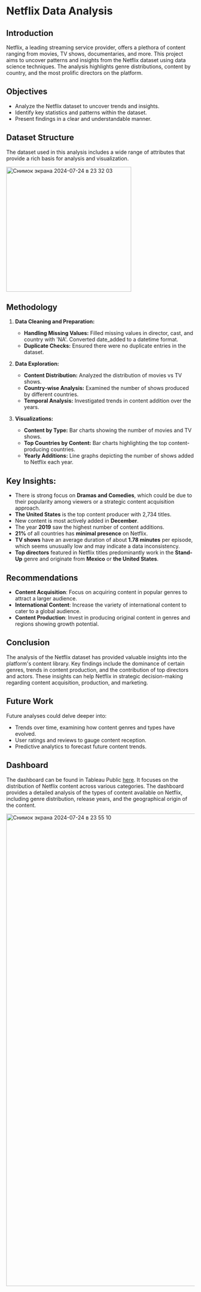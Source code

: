 # Netflix Data Analysis

## Introduction
Netflix, a leading streaming service provider, offers a plethora of content ranging from movies, TV shows, documentaries, and more. This project aims to uncover patterns and insights from the Netflix dataset using data science techniques. The analysis highlights genre distributions, content by country, and the most prolific directors on the platform.

## Objectives

- Analyze the Netflix dataset to uncover trends and insights.
- Identify key statistics and patterns within the dataset.
- Present findings in a clear and understandable manner.

## Dataset Structure
The dataset used in this analysis includes a wide range of attributes that provide a rich basis for analysis and visualization.

<img width="334" alt="Снимок экрана 2024-07-24 в 23 32 03" src="https://github.com/user-attachments/assets/5bc215e5-dffd-4e7a-9e96-59ebd7932782">


## Methodology

1. **Data Cleaning and Preparation:**

   - **Handling Missing Values:** Filled missing values in director, cast, and country with 'NA'. Converted date_added to a datetime format.
   - **Duplicate Checks:** Ensured there were no duplicate entries in the dataset.

2. **Data Exploration:**

   - **Content Distribution:** Analyzed the distribution of movies vs TV shows.
   - **Country-wise Analysis:** Examined the number of shows produced by different countries.
   - **Temporal Analysis:** Investigated trends in content addition over the years.

3. **Visualizations:**

   - **Content by Type:** Bar charts showing the number of movies and TV shows.
   - **Top Countries by Content:** Bar charts highlighting the top content-producing countries.
   - **Yearly Additions:** Line graphs depicting the number of shows added to Netflix each year.

## Key Insights:

- There is strong focus on **Dramas and Comedies**, which could be due to their popularity among viewers or a strategic content acquisition approach.
- **The United States** is the top content producer with 2,734 titles.
- New content is most actively added in **December**.
- The year **2019** saw the highest number of content additions.
- **21%** of all countries has **minimal presence** on Netflix.
- **TV shows** have an average duration of about **1.78 minutes** per episode, which seems unusually low and may indicate a data inconsistency.
- **Top directors** featured in Netflix titles predominantly work in the **Stand-Up** genre and originate from **Mexico** or **the United States**.

## Recommendations

- **Content Acquisition**: Focus on acquiring content in popular genres to attract a larger audience.
- **International Content**: Increase the variety of international content to cater to a global audience.
- **Content Production**: Invest in producing original content in genres and regions showing growth potential.

## Conclusion
The analysis of the Netflix dataset has provided valuable insights into the platform's content library. Key findings include the dominance of certain genres, trends in content production, and the contribution of top directors and actors. These insights can help Netflix in strategic decision-making regarding content acquisition, production, and marketing.

## Future Work
Future analyses could delve deeper into:

- Trends over time, examining how content genres and types have evolved.
- User ratings and reviews to gauge content reception.
- Predictive analytics to forecast future content trends.

## Dashboard
The dashboard can be found in Tableau Public [here](https://public.tableau.com/app/profile/sofia.petrova/viz/NetflixContentDistributionDashboard_17117495835710/Dashboard1). It focuses on the distribution of Netflix content across various categories. The dashboard provides a detailed analysis of the types of content available on Netflix, including genre distribution, release years, and the geographical origin of the content.

<img width="1264" alt="Снимок экрана 2024-07-24 в 23 55 10" src="https://github.com/user-attachments/assets/09b366cd-d243-413b-aa81-10a0239681e4">
